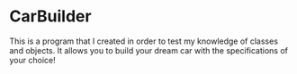 # CarBuilder
This is a program that I created in order to test my knowledge of classes and objects. It allows you to build your dream car with the specifications of your choice!
